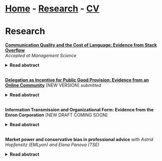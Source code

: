# [Home](./index.html)  -  [Research](./research.html)  -  [CV](./CVlatest.pdf)<!-- - [Bio](./bio.html)-->

# Research
**[Communication Quality and the Cost of Language: Evidence from Stack Overflow](./CommunicationQualityCostLanguage_Bregolin.pdf)** <br>
*Accepted at Management Science*

<details>
  <summary style="font-size:14px"><b>Read abstract</b></summary>
 
<p style="font-size:14px"> 
The transmission of information is crucial for productivity and growth. However, language differences may limit its effectiveness. This is particularly relevant for knowledge platforms that aim to be global, given the cultural diversity of the pool of users. In this paper, I empirically investigate how the exogenous cost of language affects communication quality and the trade-offs faced by knowledge platforms in implementing their website in multiple languages. I exploit the staggered introduction of websites for languages other than English on a question-and-answer platform to demonstrate two main facts. First, non-native English speakers who contribute in English increase their answers' quality once able to use their native language, and their answers are more likely to solve the questioner's problem. The native-language answers drive the effect, which is larger when the question quality is higher and the incentives are stronger. Second, users who participate in their native language but not in English contribute lower-quality answers compared to those who contribute in English. This suggests that lower language barriers allow users with less expertise in the subject to participate. These results show that the platform should adopt multiple languages to maximise the quality of the information collected, although doing so may also result in an inflow of low-quality content from new users.
</p>
</details>
<br/>

**[Delegation as Incentive for Public Good Provision: Evidence from an Online Community](./AuthorityOnlineCommunities.pdf)** [NEW VERSION] _submitted_ 
<details>
  <summary style="font-size:14px"><b>Read abstract</b></summary>
  
<p style="font-size:14px">  
In many organisations, employees' learning and productivity rely on knowledge platforms' user-generated content, which has become a standard daily source of information for various tasks. As users contribute on a voluntary basis, platforms need to incentivise free effort. With data from Stack Exchange, I investigate whether users provide more and better quality contributions when endowed with more control over actions. Using a dynamic discrete choice model, I show that autonomy has positive marginal value that is heterogeneous across different types of users. I simulate counterfactuals with different designs. The results show that the platform would lose an important share of production and quality of content in the absence of delegation. When delegation is based on performance, the platform faces a trade-off, which depends on the composition of the community, and the tasks that the platform wants to incentivise.
</p>
</details>
<br/>

**Information Transmission and Organizational Form: Evidence from the Enron Corporation** [NEW DRAFT COMING SOON]
<details>
  <summary style="font-size:14px"><b>Read abstract</b></summary>

<p style="font-size:14px"> 
Firms' production efficiency heavily depends on the quality of information flows within the firm. However, weak incentives or cognitive constraints may prevent optimal communication across employees. Several theories have studied these frictions and discussed how the design of hierarchies and the strategic allocation of decision rights can reduce them (Dessein 2002; Garicano 2000; Crémer, Garicano, and Prat 2007). This paper tests theoretical predictions using email data from the Enron Corporation. I constructed a unique panel dataset for 1557 Enron employees from September 1999 to January 2002 by merging email text data with senders' roles and positions in the hierarchy extracted from email attachments. Using Large Language Models, I classify emails, identifying those that provide information, request information, or delegate tasks. In addition, I categorise them by degree of language specialisation. I find that vertical information flows are primarily due to higher-raked employees requesting information and lower-ranked employees providing it. Higher-ranked employees use less specialised languages; however, they write more specialised messages when writing to other divisions, suggesting higher language skills that allow more effective communication across divisions. Finally, I find that after the sudden resignation of CEO Jeff Skilling, higher-ranked employees reduced their requests for information from their subordinates while increasing the provision of information. This result aligns with the theory that higher-ranked employees gain a more relevant role in acquiring and providing information in moments of uncertainty and unexpected events.
</p>
</details>
<br/>

**Market power and conservative bias in professional advice** *with Astrid Hopfensitz (EMLyon) and Elena Panova (TSE)* 
<details>
  <summary style="font-size:14px"><b>Read abstract</b></summary>

<p style="font-size:14px"> 
A sizable literature on reputational cheap-talk suggests that professional advisors may confirm the common priors regardless of their true opinion, so as to appear "smart" and thereby increase the future demand for advice. We run an experiment to investigate whether- and to which extent confirming the common priors helps increasing demand for advice and whether- and how the answer depends on adviser market power.
</p>
</details>
